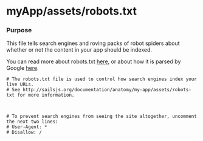 # myApp/assets/robots.txt
### Purpose
This file tells search engines and roving packs of robot spiders about whether or not the content in your app should be indexed.

You can read more about robots.txt [here](http://www.robotstxt.org/robotstxt.html), or about how it is parsed by Google [here](https://support.google.com/webmasters/answer/6062608).




```
# The robots.txt file is used to control how search engines index your live URLs.
# See http://sailsjs.org/documentation/anatomy/my-app/assets/robots-txt for more information.



# To prevent search engines from seeing the site altogether, uncomment the next two lines:
# User-Agent: *
# Disallow: /

```


<docmeta name="displayName" value="robots.txt">

